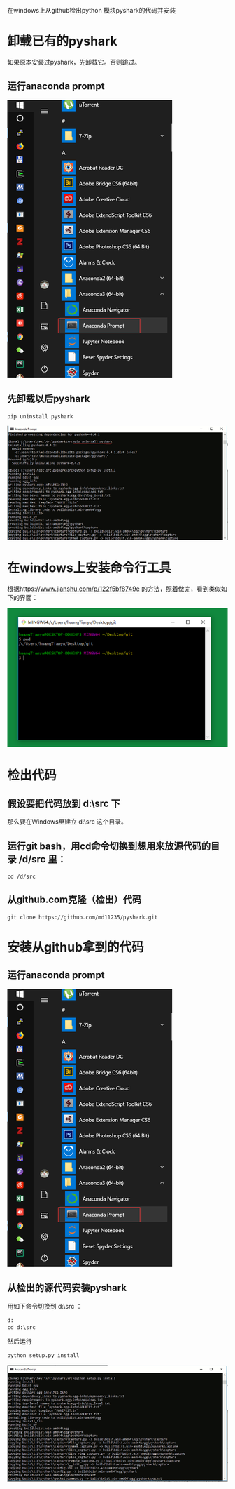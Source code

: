 在windows上从github检出python 模块pyshark的代码并安装

# 卸载已有的pyshark

如果原本安装过pyshark，先卸载它。否则跳过。

## 运行anaconda prompt

![](images/media/document_image_rId9.png)

## 先卸载以后pyshark

``` shell
pip uninstall pyshark
```

![卸载已安装的pyshark](images/media/document_image_rId10.png)

# 在windows上安装命令行工具

根据https://www.jianshu.com/p/122f5bf8749e
的方法，照着做完，看到类似如下的界面：

![](images/media/document_image_rId7.png)

# 检出代码

## 假设要把代码放到 d:\\src 下

那么要在Windows里建立 d:\\src 这个目录。

## 运行git bash，用cd命令切换到想用来放源代码的目录 /d/src 里：

``` shell
cd /d/src
```

## 从github.com克隆（检出）代码

``` shell
git clone https://github.com/md11235/pyshark.git
```

# 安装从github拿到的代码

##  运行anaconda prompt

![](images/media/document_image_rId9.png)


## 从检出的源代码安装pyshark

用如下命令切换到 d:\\src ：

```
d:
cd d:\src
```

然后运行

``` python
python setup.py install
```

![](images/media/document_image_rId11.png)
